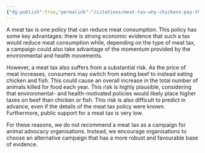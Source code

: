 ```yaml
---
{"dg-publish":true,"permalink":"/citations/meat-tax-why-chickens-pay-the-price-animal-ask/","created":"2025-10-23T17:42:45.827+01:00","updated":"2025-10-23T17:42:45.828+01:00"}
---
```


A meat tax is one policy that can reduce meat consumption. This policy has some key advantages: there is strong economic evidence that such a tax would reduce meat consumption while, depending on the type of meat tax, a campaign could also take advantage of the momentum provided by the environmental and health movements.

However, a meat tax also suffers from a substantial risk. As the price of meat increases, consumers may switch from eating beef to instead eating chicken and fish. This could cause an overall increase in the total number of animals killed for food each year. This risk is highly plausible, considering that environmental- and health-motivated policies would likely place higher taxes on beef than chicken or fish. This risk is also difficult to predict in advance, even if the details of the meat tax policy were known. Furthermore, public support for a meat tax is very low.

For these reasons, we do not recommend a meat tax as a campaign for animal advocacy organisations. Instead, we encourage organisations to choose an alternative campaign that has a more robust and favourable base of evidence.